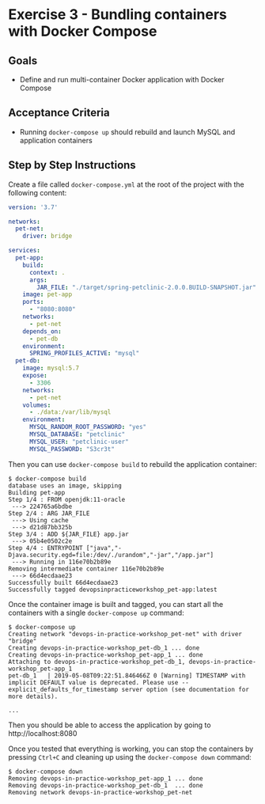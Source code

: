 # Exercise 3 - Bundling containers with Docker Compose

## Goals

* Define and run multi-container Docker application with Docker Compose

## Acceptance Criteria

* Running `docker-compose up` should rebuild and launch MySQL and application containers

## Step by Step Instructions

Create a file called `docker-compose.yml` at the root of the project with the
following content:

```yaml
version: '3.7'

networks:
  pet-net:
    driver: bridge

services:
  pet-app:
    build:
      context: .
      args:
        JAR_FILE: "./target/spring-petclinic-2.0.0.BUILD-SNAPSHOT.jar"
    image: pet-app
    ports:
      - "8080:8080"
    networks:
      - pet-net
    depends_on:
      - pet-db
    environment:
      SPRING_PROFILES_ACTIVE: "mysql"
  pet-db:
    image: mysql:5.7
    expose:
      - 3306
    networks:
      - pet-net
    volumes:
      - ./data:/var/lib/mysql
    environment:
      MYSQL_RANDOM_ROOT_PASSWORD: "yes"
      MYSQL_DATABASE: "petclinic"
      MYSQL_USER: "petclinic-user"
      MYSQL_PASSWORD: "S3cr3t"
```

Then you can use `docker-compose build` to rebuild the application container:

```shell
$ docker-compose build
database uses an image, skipping
Building pet-app
Step 1/4 : FROM openjdk:11-oracle
 ---> 224765a6bdbe
Step 2/4 : ARG JAR_FILE
 ---> Using cache
 ---> d21d87bb325b
Step 3/4 : ADD ${JAR_FILE} app.jar
 ---> 05b4e0502c2e
Step 4/4 : ENTRYPOINT ["java","-Djava.security.egd=file:/dev/./urandom","-jar","/app.jar"]
 ---> Running in 116e70b2b89e
Removing intermediate container 116e70b2b89e
 ---> 66d4ecdaae23
Successfully built 66d4ecdaae23
Successfully tagged devopsinpracticeworkshop_pet-app:latest
```

Once the container image is built and tagged, you can start all the containers
with a single `docker-compose up` command:

```shell
$ docker-compose up
Creating network "devops-in-practice-workshop_pet-net" with driver "bridge"
Creating devops-in-practice-workshop_pet-db_1 ... done
Creating devops-in-practice-workshop_pet-app_1 ... done
Attaching to devops-in-practice-workshop_pet-db_1, devops-in-practice-workshop_pet-app_1
pet-db_1   | 2019-05-08T09:22:51.846466Z 0 [Warning] TIMESTAMP with implicit DEFAULT value is deprecated. Please use --explicit_defaults_for_timestamp server option (see documentation for more details).

...
```

Then you should be able to access the application by going to http://localhost:8080

Once you tested that everything is working, you can stop the containers by
pressing `Ctrl+C` and cleaning up using the `docker-compose down` command:

```shell
$ docker-compose down
Removing devops-in-practice-workshop_pet-app_1 ... done
Removing devops-in-practice-workshop_pet-db_1  ... done
Removing network devops-in-practice-workshop_pet-net
```
